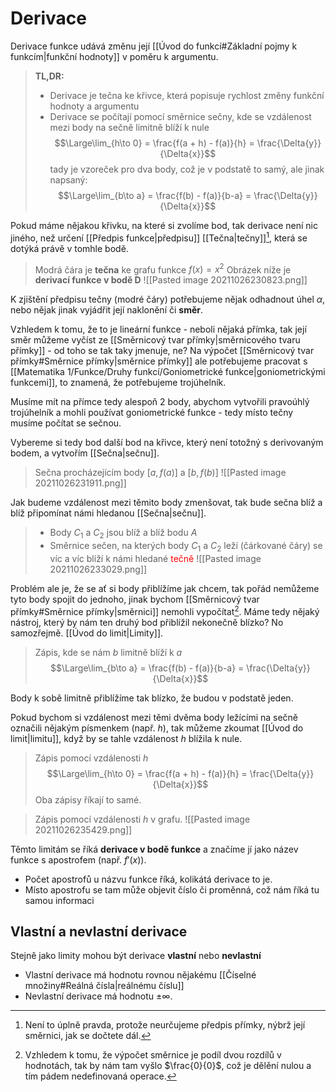 # Derivace
Derivace funkce udává změnu její [[Úvod do funkcí#Základní pojmy k funkcím|funkční hodnoty]] v poměru k argumentu.

>**TL,DR:**
>- Derivace je tečna ke křivce, která popisuje rychlost změny funkční hodnoty a argumentu
>- Derivace se počítají pomocí směrnice sečny, kde se vzdálenost mezi body na sečně limitně blíží k nule
>$$\Large\lim_{h\to 0} = \frac{f(a + h) - f(a)}{h} = \frac{\Delta{y}}{\Delta{x}}$$
>tady je vzoreček pro dva body, což je v podstatě to samý, ale jinak napsaný:
>$$\Large\lim_{b\to a} = \frac{f(b) - f(a)}{b-a} = \frac{\Delta{y}}{\Delta{x}}$$
>

Pokud máme nějakou křivku, na které si zvolíme bod, tak derivace není nic jiného, než určení [[Předpis funkce|předpisu]] [[Tečna|tečny]][^2], která se dotýká právě v tomhle bodě.

>Modrá čára je **tečna** ke grafu funkce $f(x)=x^2$ 
>Obrázek níže je **derivací funkce v bodě D**
>![[Pasted image 20211026230823.png]]

K zjištění předpisu tečny (modré čáry) potřebujeme nějak odhadnout úhel $\alpha$, nebo nějak jinak vyjádřit její naklonění či **směr**. 

Vzhledem k tomu, že to je lineární funkce - neboli nějaká přímka, tak její směr můžeme vyčíst ze [[Směrnicový tvar přímky|směrnicového tvaru přímky]] - od toho se tak taky jmenuje, ne? Na výpočet [[Směrnicový tvar přímky#Směrnice přímky|směrnice přímky]] ale potřebujeme pracovat s [[Matematika 1/Funkce/Druhy funkcí/Goniometrické funkce|goniometrickými funkcemi]], to znamená, že potřebujeme trojúhelník. 

Musíme mít na přímce tedy alespoň 2 body, abychom vytvořili pravoúhlý trojúhelník a mohli používat goniometrické funkce - tedy místo tečny musíme počítat se sečnou.

Vybereme si tedy bod další bod na křivce, který není totožný s derivovaným bodem, a vytvořím [[Sečna|sečnu]].
>Sečna procházejícím body $[a, f(a)]$ a $[b, f(b)]$
>![[Pasted image 20211026231911.png]]

Jak budeme vzdálenost mezi těmito body zmenšovat, tak bude sečna blíž a blíž připomínat námi hledanou [[Sečna|sečnu]].

>- Body $C_1$ a $C_2$ jsou blíž a blíž bodu $A$
>- Směrnice sečen, na kterých body $C_1$ a $C_2$ leží (čárkované čáry) se víc a víc blíží k námi hledané <span style="color: red">tečně</span>
>![[Pasted image 20211026233029.png]]

Problém ale je, že se ať si body přiblížíme jak chcem, tak pořád nemůžeme tyto body spojit do jednoho, jinak bychom [[Směrnicový tvar přímky#Směrnice přímky|směrnici]] nemohli vypočítat[^1]. Máme tedy nějaký nástroj, který by nám ten druhý bod přiblížil nekonečně blízko? No samozřejmě. [[Úvod do limit|Limity]].

> Zápis, kde se nám $b$ limitně blíží k $a$
> $$\Large\lim_{b\to a} = \frac{f(b) - f(a)}{b-a} = \frac{\Delta{y}}{\Delta{x}}$$

Body k sobě limitně přiblížíme tak blízko, že budou v podstatě jeden.

Pokud bychom si vzdálenost mezi těmi dvěma body ležícími na sečně označili nějakým písmenkem (např. $h$), tak můžeme zkoumat [[Úvod do limit|limitu]], když by se tahle vzdálenost $h$ blížila k nule.

>Zápis pomocí vzdálenosti $h$
> $$\Large\lim_{h\to 0} = \frac{f(a + h) - f(a)}{h} = \frac{\Delta{y}}{\Delta{x}}$$
> Oba zápisy říkají to samé.

>Zápis pomocí vzdálenosti $h$ v grafu.
>![[Pasted image 20211026235429.png]]

Těmto limitám se říká **derivace v bodě funkce** a značíme jí jako název funkce s apostrofem (např. $f'(x)$).
- Počet apostrofů u názvu funkce říká, kolikátá derivace to je.
- Místo apostrofu se tam může objevit číslo či proměnná, což nám říká tu samou informaci

## Vlastní a nevlastní derivace
Stejně jako limity mohou být derivace **vlastní** nebo **nevlastní**
- Vlastní derivace má hodnotu rovnou nějakému [[Číselné množiny#Reálná čísla|reálnému číslu]]
- Nevlastní derivace má hodnotu $\pm\infty$.



[^1]: Vzhledem k tomu, že výpočet směrnice je podíl dvou rozdílů v hodnotách, tak by nám tam vyšlo $\frac{0}{0}$, což je dělění nulou a tím pádem nedefinovaná operace.
[^2]: Není to úplně pravda, protože neurčujeme předpis přímky, nýbrž její směrnici, jak se dočtete dál.
